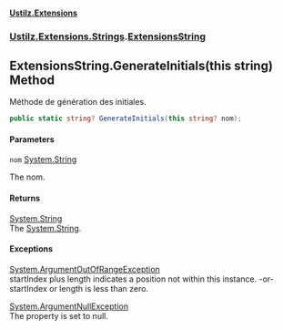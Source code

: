 #### [Ustilz.Extensions](index.md 'index')
### [Ustilz.Extensions.Strings](Ustilz.Extensions.Strings.md 'Ustilz.Extensions.Strings').[ExtensionsString](Ustilz.Extensions.Strings.ExtensionsString.md 'Ustilz.Extensions.Strings.ExtensionsString')

## ExtensionsString.GenerateInitials(this string) Method

Méthode de génération des initiales.

```csharp
public static string? GenerateInitials(this string? nom);
```
#### Parameters

<a name='Ustilz.Extensions.Strings.ExtensionsString.GenerateInitials(thisstring).nom'></a>

`nom` [System.String](https://docs.microsoft.com/en-us/dotnet/api/System.String 'System.String')

The nom.

#### Returns
[System.String](https://docs.microsoft.com/en-us/dotnet/api/System.String 'System.String')  
The [System.String](https://docs.microsoft.com/en-us/dotnet/api/System.String 'System.String').

#### Exceptions

[System.ArgumentOutOfRangeException](https://docs.microsoft.com/en-us/dotnet/api/System.ArgumentOutOfRangeException 'System.ArgumentOutOfRangeException')  
startIndex plus length indicates a position not within this instance. -or- startIndex or length is less than zero.

[System.ArgumentNullException](https://docs.microsoft.com/en-us/dotnet/api/System.ArgumentNullException 'System.ArgumentNullException')  
The property is set to null.
